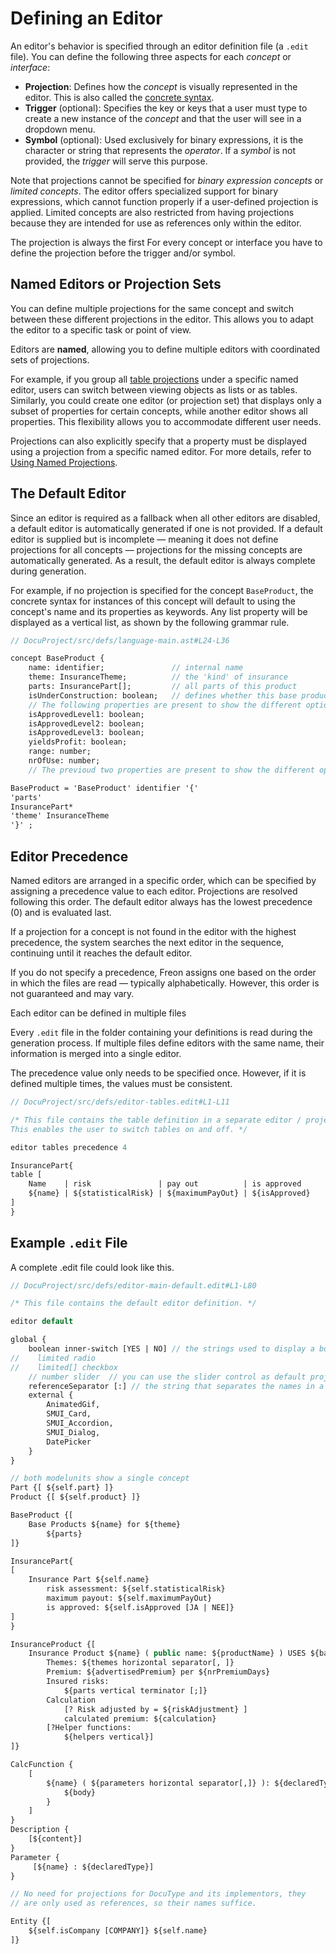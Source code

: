 <script>
    import Note from "$lib/notes/Note.svelte";
</script>

# Defining an Editor

An editor's behavior is specified 
through an editor definition file (a `.edit` file). 
You can define the following three aspects for each _concept_ or _interface_:

- **Projection**: Defines how the _concept_ is visually represented in the editor. This is also called the [concrete syntax](/Documentation/Terminology).
- **Trigger** (optional): Specifies the key or keys that a user must type to create a new instance of the _concept_ and that
the user will see in a dropdown menu.
- **Symbol** (optional): Used exclusively for binary expressions, it is the character or string that represents 
the _operator_. If a _symbol_ is not provided, the _trigger_ will serve this purpose.
 
Note that projections cannot be specified for _binary expression concepts_ or _limited concepts_. 
The editor offers specialized support for binary expressions, which cannot function properly 
if a user-defined projection is applied. Limited concepts are also restricted 
from having projections because they are intended for use as references only within the editor.

<Note>
<svelte:fragment slot="header"> The projection is always the first </svelte:fragment>
<svelte:fragment slot="content">
For every concept or interface you have to define the projection before the trigger and/or symbol.  
</svelte:fragment>
</Note>

## Named Editors or Projection Sets

You can define multiple projections for the same concept and switch between these
different projections in the editor. This allows you to adapt the editor to
a specific task or point of view.

Editors are **named**, allowing you to define multiple editors with coordinated 
sets of projections. 

For example, if you group all [table projections](/Documentation/Defining_an_Editor/Projections#tables) under 
a specific named editor, 
users can switch between viewing objects as lists or as tables. Similarly, 
you could create one editor (or projection set) that displays only a subset 
of properties for certain concepts, while another editor shows all properties. 
This flexibility allows you to accommodate different user needs.

Projections can also explicitly specify that a property must be displayed using 
a projection from a specific named editor. For more details, 
refer to [Using Named Projections](/Documentation/Defining_an_Editor/Projections#using-named-projections-3).

## The Default Editor

Since an editor is required as a fallback when all other editors are disabled, 
a default editor is automatically generated if one is not provided. If a default 
editor is supplied but is incomplete — meaning it does not define projections 
for all concepts — projections for the missing concepts are automatically 
generated. As a result, the default editor is always complete during generation.

For example, if no projection is specified for the concept `BaseProduct`, 
the concrete syntax for instances of this concept will default to using the 
concept's name and its properties as keywords. Any list property 
will be displayed as a vertical list, as shown by the following grammar rule.

[//]: # (todo: adjust the example)

```proto
// DocuProject/src/defs/language-main.ast#L24-L36

concept BaseProduct {
    name: identifier;               // internal name
    theme: InsuranceTheme;          // the 'kind' of insurance
    parts: InsurancePart[];         // all parts of this product
    isUnderConstruction: boolean;   // defines whether this base product is still 'raw'
    // The following properties are present to show the different options for displaying booleans.
    isApprovedLevel1: boolean;
    isApprovedLevel2: boolean;
    isApprovedLevel3: boolean;
    yieldsProfit: boolean;
    range: number;
    nrOfUse: number;
    // The previoud two properties are present to show the different options for displaying numbers.
```

[//]: # (todo replace below with actual screenshot)

```txt
BaseProduct = 'BaseProduct' identifier '{'
'parts'
InsurancePart*
'theme' InsuranceTheme
'}' ;
```

## Editor Precedence

Named editors are arranged in a specific order, which can be specified by assigning 
a precedence value to each editor. Projections are resolved following this order. 
The default editor always has the lowest precedence (0) and is evaluated last.

If a projection for a concept is not found in the editor with the highest precedence, 
the system searches the next editor in the sequence, continuing until it 
reaches the default editor.

If you do not specify a precedence, Freon assigns one based on the order 
in which the files are read — typically alphabetically. However, this 
order is not guaranteed and may vary.

<Note>
<svelte:fragment slot="header"> Each editor can be defined in multiple files </svelte:fragment>
<svelte:fragment slot="content">
<p>Every <code>.edit</code> file in the folder containing your definitions is read during the 
generation process. If multiple files define editors with the same name, their information 
is merged into a single editor.</p>

<p>The precedence value only needs to be specified once. However, if it is defined multiple 
times, the values must be consistent.</p>
</svelte:fragment>
</Note>

```proto
// DocuProject/src/defs/editor-tables.edit#L1-L11

/* This file contains the table definition in a separate editor / projection group.
This enables the user to switch tables on and off. */

editor tables precedence 4

InsurancePart{
table [
    Name    | risk               | pay out          | is approved
    ${name} | ${statisticalRisk} | ${maximumPayOut} | ${isApproved}
]
}
```

## Example `.edit` File

A complete .edit file could look like this.

```proto
// DocuProject/src/defs/editor-main-default.edit#L1-L80

/* This file contains the default editor definition. */

editor default

global {
    boolean inner-switch [YES | NO] // the strings used to display a boolean value, all booleans will default be displayed as an inner switch control
//    limited radio
//    limited[] checkbox
    // number slider  // you can use the slider control as default projection for numbers, but this will not often be the preferred option
    referenceSeparator [:] // the string that separates the names in a path name, e.g. pack1:cls3:part
    external {
        AnimatedGif,
        SMUI_Card,
        SMUI_Accordion,
        SMUI_Dialog,
        DatePicker
    }
}

// both modelunits show a single concept
Part {[ ${self.part} ]}
Product {[ ${self.product} ]}

BaseProduct {[
    Base Products ${name} for ${theme}
        ${parts}
]}

InsurancePart{
[
    Insurance Part ${self.name}
        risk assessment: ${self.statisticalRisk}
        maximum payout: ${self.maximumPayOut}
        is approved: ${self.isApproved [JA | NEE]}
]
}

InsuranceProduct {[
    Insurance Product ${name} ( public name: ${productName} ) USES ${basedOn horizontal separator[, ]}
        Themes: ${themes horizontal separator[, ]}
        Premium: ${advertisedPremium} per ${nrPremiumDays}
        Insured risks:
            ${parts vertical terminator [;]}
        Calculation
            [? Risk adjusted by = ${riskAdjustment} ]
            calculated premium: ${calculation}
        [?Helper functions:
            ${helpers vertical}]
]}

CalcFunction {
    [
        ${name} ( ${parameters horizontal separator[,]} ): ${declaredType} {
            ${body}
        }
    ]
}
Description {
    [${content}]
}
Parameter {
     [${name} : ${declaredType}]
}

// No need for projections for DocuType and its implementors, they
// are only used as references, so their names suffice.

Entity {[
    ${self.isCompany [COMPANY]} ${self.name}
]}

```
